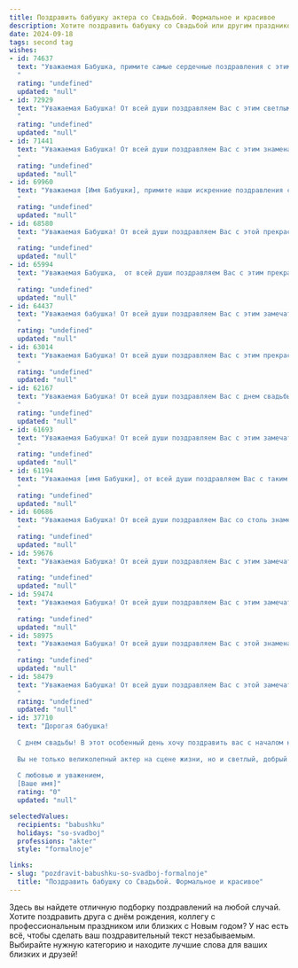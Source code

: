 ```yaml
---
title: Поздравить бабушку актера со Свадьбой. Формальное и красивое
description: Хотите поздравить бабушку со Свадьбой или другим праздником? Наш ИИ создаст незабываемое поздравление, а вы обязательно выделитесь среди других.  
date: 2024-09-18
tags: second tag
wishes:
- id: 74637
  text: "Уважаемая Бабушка, примите самые сердечные поздравления с этим прекрасным днем! Пусть ваша свадьба запомнится как яркий и счастливый праздник, полный любви и нежности. Желаю вам крепкой семьи, долгой и счастливой жизни вместе.
  "
  rating: "undefined"
  updated: "null"
- id: 72929
  text: "Уважаемая Бабушка! От всей души поздравляем Вас с этим светлым днем! Желаем Вам долгих лет счастливой семейной жизни, наполненных любовью, теплом, уважением и взаимопониманием. Пусть на Вашей сценической площадке всегда царит гармония, а овации зрителей звучат как музыка для Вашей души.
  "
  rating: "undefined"
  updated: "null"
- id: 71441
  text: "Уважаемая Бабушка! От всей души поздравляем Вас с этим знаменательным событием! Желаем Вам и Вашему супругу долгих лет счастливой семейной жизни, наполненной любовью, взаимопониманием и радостью. Пусть Ваша совместная сцена будет полна ярких моментов, а брак станет настоящим шедевром!
  "
  rating: "undefined"
  updated: "null"
- id: 69960
  text: "Уважаемая [Имя Бабушки], примите наши искренние поздравления с этой замечательной датой! Ваш творческий талант и преданность профессии актера всегда вдохновляли нас. Желаем Вам крепкого здоровья, неиссякаемого вдохновения и новых ярких ролей!
  "
  rating: "undefined"
  updated: "null"
- id: 68580
  text: "Уважаемая Бабушка! От всей души поздравляем Вас с этой прекрасной свадьбой! Желаем Вам неисчерпаемой любви, семейного счастья и долгих лет совместной жизни. Пусть ваша сцена будет полна яркими красками и бурными овациями, а в личной жизни всегда царят мир и взаимопонимание.
  "
  rating: "undefined"
  updated: "null"
- id: 65994
  text: "Уважаемая Бабушка,  от всей души поздравляем Вас с этим прекрасным днём! Желаем Вам долгих лет совместной жизни, наполненных радостью, любовью и взаимопониманием. Пусть ваш брак будет крепким и счастливым, как яркая сцена, на которой Вы, как талантливый артист, играете главную роль в спектакле под названием \"Любовь\".
  "
  rating: "undefined"
  updated: "null"
- id: 64437
  text: "Уважаемая бабушка! От всей души поздравляем Вас с этим замечательным событием! Желаем Вам и Вашей второй половинке долгих лет счастливой семейной жизни, наполненной любовью, пониманием и радостью! Пусть ваша свадьба станет ярким началом новой главы в Вашей жизни, полной новых впечатлений, путешествий и творческих свершений!
  "
  rating: "undefined"
  updated: "null"
- id: 63014
  text: "Уважаемая Бабушка! От всей души поздравляем Вас с этим прекрасным днем – днем Вашей свадьбы! Желаем Вам долгих лет совместной жизни, наполненных любовью, счастьем и взаимопониманием.  Пусть Ваш актерский талант всегда дарит радость близким, а Ваша жизненная сцена будет полна ярких и запоминающихся моментов!
  "
  rating: "undefined"
  updated: "null"
- id: 62167
  text: "Уважаемая Бабушка! От всей души поздравляем Вас с днем свадьбы! Желаем Вам долгих лет счастливой семейной жизни, наполненной любовью, радостью и взаимопониманием. Пусть Ваш актёрский талант и дальше дарит миру свет и радость, а на сцене Вашей жизни всегда будут только яркие и незабываемые роли!
  "
  rating: "undefined"
  updated: "null"
- id: 61693
  text: "Уважаемая Бабушка! От всей души поздравляем Вас с этим замечательным днем - свадьбой Вашей внучки (внука)! Желаем Вам крепкого здоровья, семейного благополучия и долгих счастливых лет Вашим близким! Пусть Ваша внучка (внук) всегда будет окружена любовью и заботой, а Ваш актерский талант и харизма продолжают радовать всех вокруг!
  "
  rating: "undefined"
  updated: "null"
- id: 61194
  text: "Уважаемая [имя Бабушки], от всей души поздравляем Вас с таким замечательным событием! Желаем Вам и Вашему супругу долгих лет совместной жизни, наполненных любовью, счастьем и взаимопониманием. Пусть ваша семейная история будет богатой на яркие моменты,  а каждый день будет наполнен  теплотой и радостью.
  "
  rating: "undefined"
  updated: "null"
- id: 60686
  text: "Уважаемая Бабушка! От всей души поздравляем Вас со столь знаменательным событием - свадьбой Ваших любимых внуков! Желаем им долгих лет счастливой семейной жизни, наполненной любовью и взаимопониманием. Пусть их путь будет ярким, как сцена, на которой они, будучи актерами, блистают своим талантом.
  "
  rating: "undefined"
  updated: "null"
- id: 59676
  text: "Уважаемая Бабушка! От всей души поздравляем Вас с этим замечательным днем! Желаем Вам долгих лет совместной жизни, наполненных любовью, счастьем и взаимопониманием. Пусть сценический опыт и талант актера, которым Вы так щедро делитесь с миром, приносят Вам радость и признание. Здоровья Вам, благополучия и вдохновения!
  "
  rating: "undefined"
  updated: "null"
- id: 59474
  text: "Уважаемая Бабушка! От всей души поздравляем Вас с этим замечательным днем – днем вашей свадьбы! Желаем вам долгих лет счастливого брака, наполненных любовью, взаимопониманием и радостью. Пусть ваша актерская профессия всегда приносит вам творческое удовлетворение, а семейное счастье станет прочной опорой в жизни.
  "
  rating: "undefined"
  updated: "null"
- id: 58975
  text: "Уважаемая Бабушка! От всей души поздравляем Вас с этой знаменательной датой - Вашей свадьбой! Желаем Вам долгих лет совместной жизни, наполненных счастьем, любовью и взаимопониманием. Пусть этот день станет ярким воспоминанием, а Ваш творческий путь актера будет продолжен с новой силой и вдохновением!
  "
  rating: "undefined"
  updated: "null"
- id: 58479
  text: "Уважаемая Бабушка! От всей души поздравляем Вас с этой замечательной свадьбой! Желаем Вам и Вашему супругу долгих лет совместной жизни, наполненных любовью, счастьем и взаимопониманием. Пусть Ваш дом всегда будет полон тепла, уюта и радости, а ваша любовь с каждым днем становится только крепче.
  "
  rating: "undefined"
  updated: "null"
- id: 37710
  text: "Дорогая бабушка!
  
  С днем свадьбы! В этот особенный день хочу поздравить вас с началом нового, счастливо́го этапа вашей жизни. Ваша любовь и поддержка — это настоящий пример для всех нас.
  
  Вы не только великолепный актер на сцене жизни, но и светлый, добрый человек в наших сердцах. Желаю вам крепкого здоровья, счастья и долгих лет совместной жизни, наполненных радостью, пониманием и гармонией. Пусть каждый день будет полон приятных сюрпризов и теплых моментов.
  
  С любовью и уважением,
  [Ваше имя]"
  rating: "0"
  updated: "null"

selectedValues:
  recipients: "babushku"
  holidays: "so-svadboj"
  professions: "akter"
  style: "formalnoje"

links:
- slug: "pozdravit-babushku-so-svadboj-formalnoje"
  title: "Поздравить бабушку со Свадьбой. Формальное и красивое"
---
```


Здесь вы найдете отличную подборку поздравлений на любой случай. 
Хотите поздравить друга с днём рождения, коллегу с профессиональным праздником или близких с Новым годом? У нас есть всё, чтобы сделать ваш поздравительный текст незабываемым. Выбирайте нужную категорию и находите лучшие слова для ваших близких и друзей!

